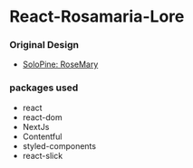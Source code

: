 # React-Rosamaria-Lore

### Original Design

-   [SoloPine: RoseMary](https://solopine.com/rosemary/)

### packages used

-   react
-   react-dom
-   NextJs
-   Contentful
-   styled-components
-   react-slick
